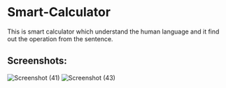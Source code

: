 # Smart-Calculator
This is smart calculator which understand the human language and it find out the operation from the sentence.

## Screenshots:

![Screenshot (41)](https://user-images.githubusercontent.com/90971288/147961078-481e6dda-f7c9-4af2-8777-5876320a1de7.png)
![Screenshot (43)](https://user-images.githubusercontent.com/90971288/147961091-feb9c2af-bc01-4f67-876c-84d3a2763283.png)


